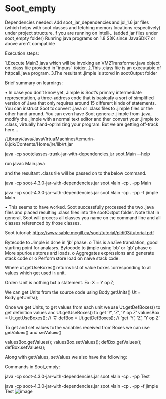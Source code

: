# Soot_empty


Dependencies needed: Add soot_jar_dependencies and jol_1.6 jar files (which helps with soot classes and fetching memory locations respectively) under project structure, if you are running on IntelliJ. (added jar files under soot_empty folder)
Running java programs on 1.8 SDK since JavaSDK7 or above aren't compatible.


Execution steps:

1.Execute Main3.java which will be invoking an VM2Transformer.java object on .class file provided in "inputs" folder.
2.This .class file is an executable of httpcall.java program.
3.The resultant .jimple is stored in sootOutput folder


Brief summary on learnings:

•	In case you don’t know yet, Jimple is Soot’s primary intermediate representation, a three-address code that is basically a sort of simplified version of Java that only requires around 15 different kinds of statements. You can instruct Soot to convert .java or .class files to .jimple files or the other hand around. You can even have Soot generate .jimple from .java, modify the .jimple with a normal text editor and then convert your .jimple to .class, virtually hand-optimizing your program. But we are getting off-track here...



/Library/Java/JavaVirtualMachines/temurin-8.jdk/Contents/Home/jre/lib/rt.jar


java -cp sootclasses-trunk-jar-with-dependencies.jar soot.Main --help

run javac Main.java

and the resultant .class file will be passed on to the below command.
 

java -cp soot-4.3.0-jar-with-dependencies.jar  soot.Main -cp . -pp Main

java -cp soot-4.3.0-jar-with-dependencies.jar  soot.Main -cp . -pp -f jimple Main

•	This seems to have worked. Soot successfully processed the two .java files and placed resulting .class files into the sootOutput folder. Note that in general, Soot will process all classes you name on the command line and all classes referenced by those classes.



Soot tutorial: https://www.sable.mcgill.ca/soot/tutorial/pldi03/tutorial.pdf




Bytecode to Jimple is done in ‘jb’ phase. 
o	This is a naïve translation, good starting point for analasys.
Bytocode to jimple using ‘bb’ or ‘gb’ phase
o	More spurious stores and loads.
o	Aggregates expressions and generate stack code or
o	Perform store load on naïve stack code.















Where ut.getUseBoxes() returns list of value boxes corresponding to all values which get used in unit.

 





Order:
Unit is nothing but a statement. Ex: X = Y op Z;

We can get Units from the source code using Body.getUnits()
Ut = Body.getUnits();

Once we get Units, to get values from each unit we use Ut.getDefBoxes() to get definition values and Ut.getUseBoxes() to get ‘Y’, ‘Z’, ‘Y op Z’
valuesBox = Ut.getUseBoxes(); //  ’X’
defBox = Ut.getDefBoxes(); //      ‘get ‘Y’, ‘Z’, ‘Y op Z’


To get and set values to the variables received from Boxes we can use getValues() and setValues()

valuesBox.getValues();	valuesBox.setValues();
defBox.getValues();		defBox.setValues();


 


Along with getValues, setValues we also have the following:

 

Commands in Soot_empty:

java -cp soot-4.3.0-jar-with-dependencies.jar  soot.Main -cp . -pp Test


java -cp soot-4.3.0-jar-with-dependencies.jar  soot.Main -cp . -pp -f jimple Test 
![image](https://user-images.githubusercontent.com/34088396/198894783-d7f9b004-1407-4c25-8f74-520b2f2e04ae.png)
